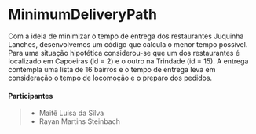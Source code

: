# MinimumDeliveryPath
Com a ideia de minimizar o tempo de entrega dos restaurantes Juquinha Lanches, desenvolvemos um código que calcula o menor tempo possível.
Para uma situação hipotética considerou-se que um dos restaurantes é localizado em Capoeiras (id = 2) e o outro na Trindade (id = 15).
A entrega contempla uma lista de 16 bairros e o tempo de entrega leva em consideração o tempo de locomoção e o preparo dos pedidos.

#### Participantes
>- Maitê Luisa da Silva
>- Rayan Martins Steinbach
